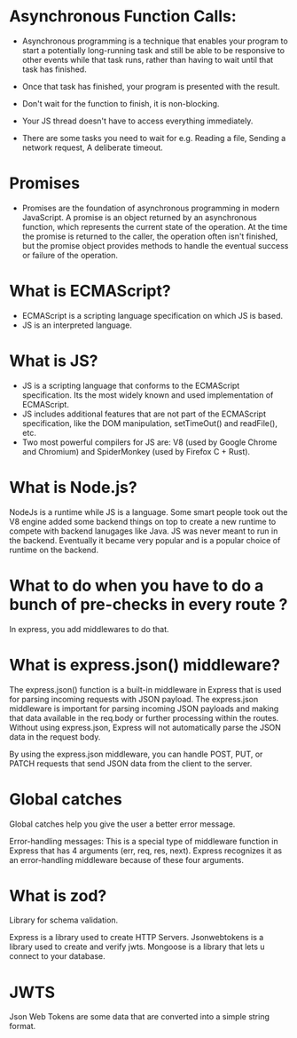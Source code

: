 
# Asynchronous Function Calls:
- Asynchronous programming is a technique that enables your program to start a potentially long-running task and still be able to be responsive to other events while that task runs, rather than having to wait until that task has finished. 
- Once that task has finished, your program is presented with the result.
- Don't wait for the function to finish, it is non-blocking.

- Your JS thread doesn't have to access everything immediately.
- There are some tasks you need to wait for e.g. Reading a file, Sending a network request, A deliberate timeout.


# Promises
- Promises are the foundation of asynchronous programming in modern JavaScript. A promise is an object returned by an asynchronous function, which represents the current state of the operation. At the time the promise is returned to the caller, the operation often isn't finished, but the promise object provides methods to handle the eventual success or failure of the operation.


# What is ECMAScript?
- ECMAScript is a scripting language specification on which JS is based. 
- JS is an interpreted language.

# What is JS?
- JS is a scripting language that conforms to the ECMAScript specification. Its the most widely known and used implementation of ECMAScript. 
- JS includes additional features that are not part of the ECMAScript specification, like the DOM manipulation, setTimeOut() and readFile(), etc. 
- Two most powerful compilers for JS are: V8 (used by Google Chrome and Chromium) and SpiderMonkey (used by Firefox C + Rust). 

# What is Node.js?
NodeJs is a runtime while JS is a language. Some smart people took out the V8 engine added some backend things on top to create a new runtime to compete with backend lanugages like Java. JS was never meant to run in the backend. Eventually it became very popular and is a popular choice of runtime on the backend. 

# What to do when you have to do a bunch of pre-checks in every route ?
In express, you add middlewares to do that. 

# What is express.json() middleware?
The express.json() function is a built-in middleware in Express that is used for parsing incoming requests with JSON payload. The express.json middleware is important for parsing incoming JSON payloads and making that data available in the req.body or further processing within the routes. Without using express.json, Express will not automatically parse the JSON data in the request body.

By using the express.json middleware, you can handle POST, PUT, or PATCH requests that send JSON data from the client to the server.

# Global catches
Global catches help you give the user a better error message.

Error-handling messages: This is a special type of middleware function in Express that has 4 arguments (err, req, res, next). Express recognizes it as an error-handling middleware because of these four arguments.

# What is zod?
Library for schema validation. 

Express is a library used to create HTTP Servers.
Jsonwebtokens is a library used to create and verify jwts.
Mongoose is a library that lets u connect to your database.

# JWTS
Json Web Tokens are some data that are converted into a simple string format.
